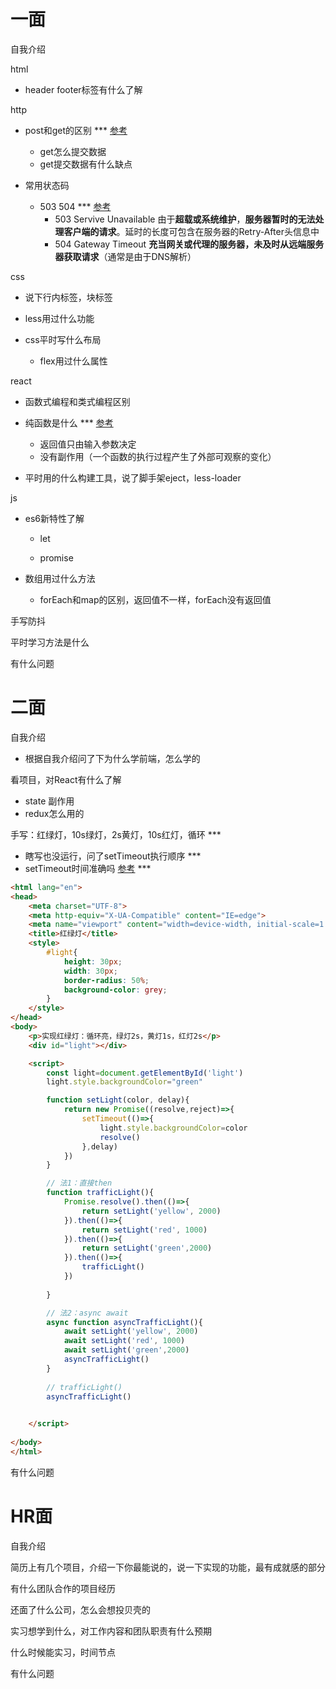 # 一面

自我介绍

html

- header footer标签有什么了解

http

- post和get的区别 *** [参考](https://github.com/febobo/web-interview/issues/145)
  - get怎么提交数据
  - get提交数据有什么缺点

- 常用状态码
  - 503  504 *** [参考](https://mp.weixin.qq.com/s?__biz=MzA4MjkxMzMyNg==&mid=2654068952&idx=1&sn=1bd63a71610d73fcd563888d6f93398d&scene=24&srcid=0804843QrwLCsKWGYxfPum2H#wechat_redirect)
    - 503 Servive Unavailable 由于**超载或系统维护**，**服务器暂时的无法处理客户端的请求**。延时的长度可包含在服务器的Retry-After头信息中
    - 504 Gateway Timeout **充当网关或代理的服务器，未及时从远端服务器获取请求**（通常是由于DNS解析）

css

- 说下行内标签，块标签

- less用过什么功能
- css平时写什么布局
  - flex用过什么属性

react

- 函数式编程和类式编程区别
- 纯函数是什么 *** [参考](https://blog.csdn.net/c_kite/article/details/79138814)
  - 返回值只由输入参数决定
  - 没有副作用（一个函数的执行过程产生了外部可观察的变化）

- 平时用的什么构建工具，说了脚手架eject，less-loader

js

- es6新特性了解

  - let

  - promise

- 数组用过什么方法
  - forEach和map的区别，返回值不一样，forEach没有返回值

手写防抖

平时学习方法是什么

有什么问题



# 二面

自我介绍

- 根据自我介绍问了下为什么学前端，怎么学的

看项目，对React有什么了解

- state 副作用
- redux怎么用的

手写：红绿灯，10s绿灯，2s黄灯，10s红灯，循环 ***

- 瞎写也没运行，问了setTimeout执行顺序 ***
- setTimeout时间准确吗 [参考](https://blog.csdn.net/weixin_43862991/article/details/108838173) ***

``` html
<html lang="en">
<head>
    <meta charset="UTF-8">
    <meta http-equiv="X-UA-Compatible" content="IE=edge">
    <meta name="viewport" content="width=device-width, initial-scale=1.0">
    <title>红绿灯</title>
    <style>
        #light{
            height: 30px;
            width: 30px;
            border-radius: 50%;
            background-color: grey;
        }
    </style>
</head>
<body>
    <p>实现红绿灯：循环亮，绿灯2s，黄灯1s，红灯2s</p>
    <div id="light"></div>

    <script>
        const light=document.getElementById('light')
        light.style.backgroundColor="green"

        function setLight(color, delay){
            return new Promise((resolve,reject)=>{
                setTimeout(()=>{
                    light.style.backgroundColor=color
                    resolve()
                },delay)
            })
        }

        // 法1：直接then
        function trafficLight(){
            Promise.resolve().then(()=>{
                return setLight('yellow', 2000)
            }).then(()=>{
                return setLight('red', 1000)
            }).then(()=>{
                return setLight('green',2000)
            }).then(()=>{
                trafficLight()
            })
            
        }

        // 法2：async await
        async function asyncTrafficLight(){
            await setLight('yellow', 2000)
            await setLight('red', 1000)
            await setLight('green',2000)
            asyncTrafficLight()
        }
        
        // trafficLight()
        asyncTrafficLight()

        
    </script>
    
</body>
</html>
```

有什么问题



# HR面

自我介绍

简历上有几个项目，介绍一下你最能说的，说一下实现的功能，最有成就感的部分

有什么团队合作的项目经历

还面了什么公司，怎么会想投贝壳的

实习想学到什么，对工作内容和团队职责有什么预期

什么时候能实习，时间节点

有什么问题

